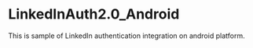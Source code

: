 # LinkedInAuth2.0_Android
This is sample of LinkedIn authentication integration on android platform.

